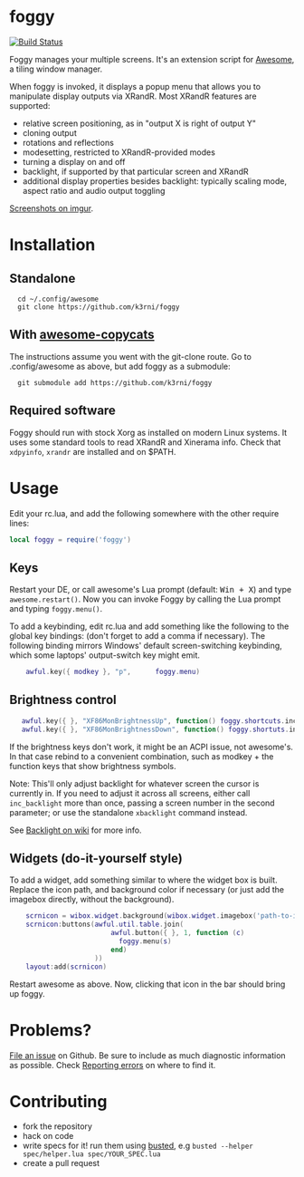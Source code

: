 # foggy

[![Build Status](https://travis-ci.org/k3rni/foggy.svg?branch=master)](https://travis-ci.org/k3rni/foggy)

Foggy manages your multiple screens. It's an extension script for [Awesome](http://awesome.naquadah.org/), a tiling window manager. 

When foggy is invoked, it displays a popup menu that allows you to manipulate display outputs via XRandR. Most XRandR features are supported:

* relative screen positioning, as in "output X is right of output Y"
* cloning output
* rotations and reflections
* modesetting, restricted to XRandR-provided modes
* turning a display on and off
* backlight, if supported by that particular screen and XRandR
* additional display properties besides backlight: typically scaling mode, aspect ratio and audio output toggling

[Screenshots on imgur](http://imgur.com/a/EK1Hu).

# Installation

## Standalone

```shell
  cd ~/.config/awesome
  git clone https://github.com/k3rni/foggy
```

## With [awesome-copycats](/copycat-killer/awesome-copycats)

The instructions assume you went with the git-clone route. Go to .config/awesome as above, but add foggy as a submodule:

```shell
  git submodule add https://github.com/k3rni/foggy
```

## Required software

Foggy should run with stock Xorg as installed on modern Linux systems. It uses some standard tools to read XRandR and Xinerama info. Check that `xdpyinfo`, `xrandr` are installed and on $PATH.

# Usage

Edit your rc.lua, and add the following somewhere with the other require lines:

```lua
local foggy = require('foggy')
```

## Keys 

Restart your DE, or call awesome's Lua prompt (default: <kbd>Win + X</kbd>) and type <code>awesome.restart()</code>.
Now you can invoke Foggy by calling the Lua prompt and typing <code>foggy.menu()</code>.

To add a keybinding, edit rc.lua and add something like the following to the global key bindings: (don't forget to add a comma if necessary). The following binding mirrors Windows' default screen-switching keybinding, which some laptops' output-switch key might emit.

```lua
    awful.key({ modkey }, "p",      foggy.menu)
```

## Brightness control

```lua
   awful.key({ }, "XF86MonBrightnessUp", function() foggy.shortcuts.inc_backlight(10) end)
   awful.key({ }, "XF86MonBrightnessDown", function() foggy.shortuts.inc_backlight(-10) end)
```

If the brightness keys don't work, it might be an ACPI issue, not awesome's. In that case rebind to a convenient combination, such as modkey + the function keys that show brightness symbols.

Note: This'll only adjust backlight for whatever screen the cursor is currently in. If you need to adjust it across all screens, either call `inc_backlight` more than once, passing a screen number in the second parameter; or use the standalone `xbacklight` command instead.

See [Backlight on wiki](https://github.com/k3rni/foggy/wiki/Backlight) for more info.

## Widgets (do-it-yourself style)

To add a widget, add something similar to where the widget box is built. Replace the icon path, and background color if necessary (or just add the imagebox
directly, without the background).

```lua
    scrnicon = wibox.widget.background(wibox.widget.imagebox('path-to-image.png'), '#313131')
    scrnicon:buttons(awful.util.table.join(
                         awful.button({ }, 1, function (c)
                           foggy.menu(s)
                         end)
                     ))
    layout:add(scrnicon)
```

Restart awesome as above. Now, clicking that icon in the bar should bring up foggy.

# Problems?

[File an issue](https://github.com/k3rni/foggy/issues/new) on Github. Be sure to include as much diagnostic information as possible. Check [Reporting errors](https://github.com/k3rni/foggy/wiki/Reporting%20errors) on where to find it.

# Contributing

* fork the repository
* hack on code
* write specs for it! run them using [busted](http://olivinelabs.com/busted/), e.g `busted --helper spec/helper.lua spec/YOUR_SPEC.lua`
* create a pull request
